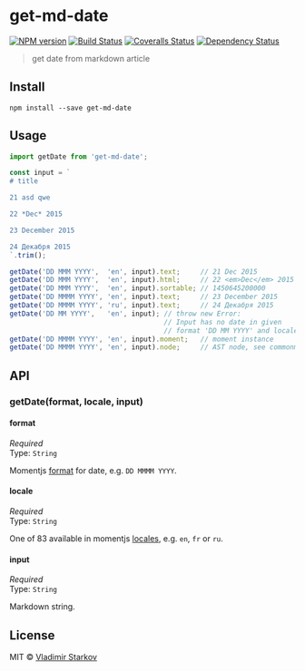 # get-md-date

[![NPM version][npm-image]][npm-url]
[![Build Status][travis-image]][travis-url]
[![Coveralls Status][coveralls-image]][coveralls-url]
[![Dependency Status][depstat-image]][depstat-url]

> get date from markdown article

## Install

    npm install --save get-md-date

## Usage

```js
import getDate from 'get-md-date';

const input = `
# title

21 asd qwe

22 *Dec* 2015

23 December 2015

24 Декабря 2015
`.trim();

getDate('DD MMM YYYY',  'en', input).text;     // 21 Dec 2015
getDate('DD MMM YYYY',  'en', input).html;     // 22 <em>Dec</em> 2015
getDate('DD MMM YYYY',  'en', input).sortable; // 1450645200000
getDate('DD MMMM YYYY', 'en', input).text;     // 23 December 2015
getDate('DD MMMM YYYY', 'ru', input).text;     // 24 Декабря 2015
getDate('DD MM YYYY',   'en', input); // throw new Error:
                                      // Input has no date in given
                                      // format 'DD MM YYYY' and locale 'en'
getDate('DD MMMM YYYY', 'en', input).moment;   // moment instance
getDate('DD MMMM YYYY', 'en', input).node;     // AST node, see commonmark API
```

## API

### getDate(format, locale, input)

#### format

*Required*  
Type: `String`

Momentjs [format][format] for date, e.g. `DD MMMM YYYY`.

[format]: http://momentjs.com/docs/#/displaying/format/

#### locale

*Required*  
Type: `String`

One of 83 available in momentjs [locales](i18n), e.g. `en`, `fr` or `ru`.

[i18n]: http://momentjs.com/docs/#/i18n/

#### input

*Required*  
Type: `String`

Markdown string.

## License

MIT © [Vladimir Starkov](https://iamstarkov.com)

[npm-url]: https://npmjs.org/package/get-md-date
[npm-image]: https://img.shields.io/npm/v/get-md-date.svg?style=flat-square

[travis-url]: https://travis-ci.org/iamstarkov/get-md-date
[travis-image]: https://img.shields.io/travis/iamstarkov/get-md-date.svg?style=flat-square

[coveralls-url]: https://coveralls.io/r/iamstarkov/get-md-date
[coveralls-image]: https://img.shields.io/coveralls/iamstarkov/get-md-date.svg?style=flat-square

[depstat-url]: https://david-dm.org/iamstarkov/get-md-date
[depstat-image]: https://david-dm.org/iamstarkov/get-md-date.svg?style=flat-square
